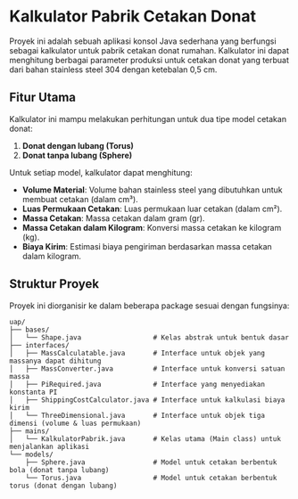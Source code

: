 # Kalkulator Pabrik Cetakan Donat

Proyek ini adalah sebuah aplikasi konsol Java sederhana yang berfungsi sebagai kalkulator untuk pabrik cetakan donat rumahan. Kalkulator ini dapat menghitung berbagai parameter produksi untuk cetakan donat yang terbuat dari bahan stainless steel 304 dengan ketebalan 0,5 cm.

## Fitur Utama

Kalkulator ini mampu melakukan perhitungan untuk dua tipe model cetakan donat:
1.  **Donat dengan lubang (Torus)**
2.  **Donat tanpa lubang (Sphere)**

Untuk setiap model, kalkulator dapat menghitung:
* **Volume Material**: Volume bahan stainless steel yang dibutuhkan untuk membuat cetakan (dalam cm³).
* **Luas Permukaan Cetakan**: Luas permukaan luar cetakan (dalam cm²).
* **Massa Cetakan**: Massa cetakan dalam gram (gr).
* **Massa Cetakan dalam Kilogram**: Konversi massa cetakan ke kilogram (kg).
* **Biaya Kirim**: Estimasi biaya pengiriman berdasarkan massa cetakan dalam kilogram.

## Struktur Proyek

Proyek ini diorganisir ke dalam beberapa package sesuai dengan fungsinya:

```text
uap/
├── bases/
│   └── Shape.java                  # Kelas abstrak untuk bentuk dasar
├── interfaces/
│   ├── MassCalculatable.java       # Interface untuk objek yang massanya dapat dihitung
│   ├── MassConverter.java          # Interface untuk konversi satuan massa
│   ├── PiRequired.java             # Interface yang menyediakan konstanta PI
│   ├── ShippingCostCalculator.java # Interface untuk kalkulasi biaya kirim
│   └── ThreeDimensional.java       # Interface untuk objek tiga dimensi (volume & luas permukaan)
├── mains/
│   └── KalkulatorPabrik.java       # Kelas utama (Main class) untuk menjalankan aplikasi
└── models/
    ├── Sphere.java                 # Model untuk cetakan berbentuk bola (donat tanpa lubang)
    └── Torus.java                  # Model untuk cetakan berbentuk torus (donat dengan lubang)

